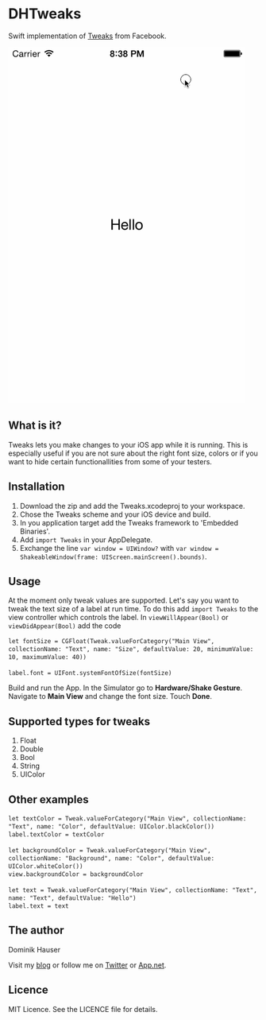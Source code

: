 DHTweaks
========

Swift implementation of [Tweaks](https://github.com/facebook/Tweaks) from Facebook.

![](https://raw.githubusercontent.com/dasdom/DHTweak/master/howTo.gif)

What is it?
-----------

Tweaks lets you make changes to your iOS app while it is running. This is especially useful if you are not sure about the right font size, colors or if you want to hide certain functionallities from some of your testers.

Installation
------------

1. Download the zip and add the Tweaks.xcodeproj to your workspace.
2. Chose the Tweaks scheme and your iOS device and build.
3. In you application target add the Tweaks framework to 'Embedded Binaries'.
4. Add `import Tweaks` in your AppDelegate.
5. Exchange the line `var window = UIWindow?` with `var window = ShakeableWindow(frame: UIScreen.mainScreen().bounds)`.

Usage
-----

At the moment only tweak values are supported. Let's say you want to tweak the text size of a label at run time. To do this add `import Tweaks` to the view controller which controls the label. In `viewWillAppear(Bool)` or `viewDidAppear(Bool)` add the code

```
let fontSize = CGFloat(Tweak.valueForCategory("Main View", collectionName: "Text", name: "Size", defaultValue: 20, minimumValue: 10, maximumValue: 40))
        
label.font = UIFont.systemFontOfSize(fontSize)
```

Build and run the App. In the Simulator go to **Hardware/Shake Gesture**. Navigate to **Main View** and change the font size. Touch **Done**.

Supported types for tweaks
--------------------------

1. Float
2. Double
3. Bool
4. String
5. UIColor

Other examples
--------------

```
let textColor = Tweak.valueForCategory("Main View", collectionName: "Text", name: "Color", defaultValue: UIColor.blackColor())
label.textColor = textColor
        
let backgroundColor = Tweak.valueForCategory("Main View", collectionName: "Background", name: "Color", defaultValue: UIColor.whiteColor())
view.backgroundColor = backgroundColor
        
let text = Tweak.valueForCategory("Main View", collectionName: "Text", name: "Text", defaultValue: "Hello")
label.text = text

```

The author
----------

Dominik Hauser

Visit my [blog](http://dasdev.de) or follow me on [Twitter](http://twitter.com/dasdom) or [App.net](http://alpha.app.net/dasdom).

Licence
-------

MIT Licence. See the LICENCE file for details.
